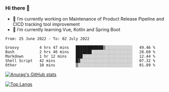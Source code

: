 ### Hi there 👋

- 🔭 I’m currently working on Maintenance of Product Release Pipeline and CICD tracking tool improvement
- 🌱 I’m currently learning Vue, Kotlin and Spring Boot

<!--START_SECTION:waka-->

```text
From: 25 June 2022 - To: 02 July 2022

Groovy         4 hrs 47 mins   ████████████▒░░░░░░░░░░░░   49.46 %
Bash           2 hrs 46 mins   ███████░░░░░░░░░░░░░░░░░░   28.60 %
Markdown       1 hr 12 mins    ███░░░░░░░░░░░░░░░░░░░░░░   12.44 %
Shell Script   42 mins         █▓░░░░░░░░░░░░░░░░░░░░░░░   07.32 %
Other          10 mins         ▒░░░░░░░░░░░░░░░░░░░░░░░░   01.89 %
```

<!--END_SECTION:waka-->

[![Anurag's GitHub stats](https://github-readme-stats.vercel.app/api?username=yunhao981&show_icons=true&theme=solarized-dark)](https://github.com/anuraghazra/github-readme-stats)

[![Top Langs](https://github-readme-stats.vercel.app/api/top-langs/?username=yunhao981&theme=solarized-dark&layout=compact)](https://github.com/anuraghazra/github-readme-stats)

<!--
**yunhao981/yunhao981** is a ✨ _special_ ✨ repository because its `README.md` (this file) appears on your GitHub profile.

Here are some ideas to get you started:

- 🔭 I’m currently working on Maintenance of Release Pipeline and CICD tracking tool improvement
- 🌱 I’m currently learning Vue, Kotlin and Spring Boot
- 👯 I’m looking to collaborate on ...
- 🤔 I’m looking for help with ...
- 💬 Ask me about ...
- 📫 How to reach me: ...
- 😄 Pronouns: ...
- ⚡ Fun fact: ...
-->


